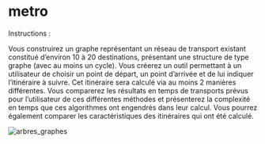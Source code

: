 # metro

Instructions : 
 
Vous construirez un graphe représentant un réseau de transport existant constitué 
d’environ 10 à 20 destinations, présentant une structure de type graphe (avec au moins 
un cycle).
Vous créerez un outil permettant à un utilisateur de choisir un point de départ, un point 
d’arrivée et de lui indiquer l’itinéraire à suivre. Cet itinéraire sera calculé via au moins 2 
manières différentes.
Vous comparerez les résultats en temps de transports prévus pour l’utilisateur de ces 
différentes méthodes et présenterez la complexité en temps que ces algorithmes ont 
engendrés dans leur calcul. Vous pourrez également comparer les caractéristiques des 
itinéraires qui ont été calculé.

![arbres_graphes](https://user-images.githubusercontent.com/25383654/119223593-9dfb1400-bafa-11eb-9d74-f5310ef8301f.png)
